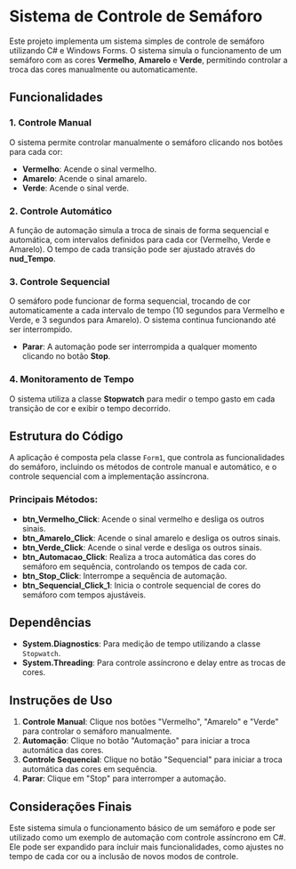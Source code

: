 # Sistema de Controle de Semáforo

Este projeto implementa um sistema simples de controle de semáforo utilizando C# e Windows Forms. O sistema simula o funcionamento de um semáforo com as cores **Vermelho**, **Amarelo** e **Verde**, permitindo controlar a troca das cores manualmente ou automaticamente.

## Funcionalidades

### 1. **Controle Manual**
   O sistema permite controlar manualmente o semáforo clicando nos botões para cada cor:
   - **Vermelho**: Acende o sinal vermelho.
   - **Amarelo**: Acende o sinal amarelo.
   - **Verde**: Acende o sinal verde.

### 2. **Controle Automático**
   A função de automação simula a troca de sinais de forma sequencial e automática, com intervalos definidos para cada cor (Vermelho, Verde e Amarelo). O tempo de cada transição pode ser ajustado através do **nud_Tempo**.

### 3. **Controle Sequencial**
   O semáforo pode funcionar de forma sequencial, trocando de cor automaticamente a cada intervalo de tempo (10 segundos para Vermelho e Verde, e 3 segundos para Amarelo). O sistema continua funcionando até ser interrompido. 

   - **Parar**: A automação pode ser interrompida a qualquer momento clicando no botão **Stop**.

### 4. **Monitoramento de Tempo**
   O sistema utiliza a classe **Stopwatch** para medir o tempo gasto em cada transição de cor e exibir o tempo decorrido.

## Estrutura do Código

A aplicação é composta pela classe `Form1`, que controla as funcionalidades do semáforo, incluindo os métodos de controle manual e automático, e o controle sequencial com a implementação assíncrona.

### Principais Métodos:

- **btn_Vermelho_Click**: Acende o sinal vermelho e desliga os outros sinais.
- **btn_Amarelo_Click**: Acende o sinal amarelo e desliga os outros sinais.
- **btn_Verde_Click**: Acende o sinal verde e desliga os outros sinais.
- **btn_Automacao_Click**: Realiza a troca automática das cores do semáforo em sequência, controlando os tempos de cada cor.
- **btn_Stop_Click**: Interrompe a sequência de automação.
- **btn_Sequencial_Click_1**: Inicia o controle sequencial de cores do semáforo com tempos ajustáveis.

## Dependências

- **System.Diagnostics**: Para medição de tempo utilizando a classe `Stopwatch`.
- **System.Threading**: Para controle assíncrono e delay entre as trocas de cores.

## Instruções de Uso

1. **Controle Manual**: Clique nos botões "Vermelho", "Amarelo" e "Verde" para controlar o semáforo manualmente.
2. **Automação**: Clique no botão "Automação" para iniciar a troca automática das cores.
3. **Controle Sequencial**: Clique no botão "Sequencial" para iniciar a troca automática das cores em sequência.
4. **Parar**: Clique em "Stop" para interromper a automação.

## Considerações Finais

Este sistema simula o funcionamento básico de um semáforo e pode ser utilizado como um exemplo de automação com controle assíncrono em C#. Ele pode ser expandido para incluir mais funcionalidades, como ajustes no tempo de cada cor ou a inclusão de novos modos de controle.
